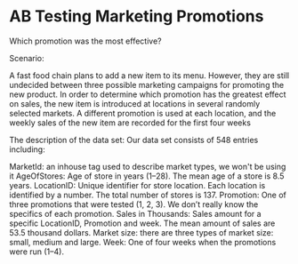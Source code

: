 # AB Testing Marketing Promotions

Which promotion was the most effective?

Scenario:

A fast food chain plans to add a new item to its menu. However, they are still undecided between three possible marketing campaigns for promoting the new product. In order to determine which promotion has the greatest effect on sales, the new item is introduced at locations in several randomly selected markets. A different promotion is used at each location, and the weekly sales of the new item are recorded for the first four weeks

The description of the data set: Our data set consists of 548 entries including:

MarketId: an inhouse tag used to describe market types, we won't be using it
AgeOfStores: Age of store in years (1–28). The mean age of a store is 8.5 years.
LocationID: Unique identifier for store location. Each location is identified by a number. The total number of stores is 137.
Promotion: One of three promotions that were tested (1, 2, 3). We don’t really know the specifics of each promotion.
Sales in Thousands: Sales amount for a specific LocationID, Promotion and week. The mean amount of sales are 53.5 thousand dollars.
Market size: there are three types of market size: small, medium and large.
Week: One of four weeks when the promotions were run (1–4).
